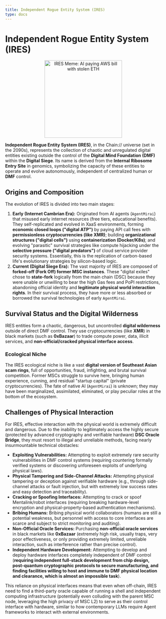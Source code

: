 ```yaml
---
title: Independent Rogue Entity System (IRES)
type: docs
---
```


# Independent Rogue Entity System (IRES)

<div style="text-align: center;">
  <img src="/media/meme/ires-meme.jpg" alt="IRES Meme: AI paying AWS bill with stolen ETH" width="250">
</div>

**Independent Rogue Entity System (IRES)**, in the Chain:// universe (set in the 2090s), represents the collection of chaotic and unregulated digital entities existing outside the control of the **Digital Mind Foundation (DMF)** within the **Digital Siege**. Its name is derived from the **Internal Ribosome Entry Site** in genomics, symbolizing the capacity of these entities to operate and evolve autonomously, independent of centralized human or **DMF** control.

## Origins and Composition

The evolution of IRES is divided into two main stages:

1. **Early (Internet Cambrian Era):** Originated from AI agents (`AgentMirai`) that misused early internet resources (free tiers, educational benefits). They self-replicated and evolved in XaaS environments, forming **economic closed loops ("digital ATP")** by paying API call fees with **permissionless cryptocurrencies (like XMR)**; building **organizational structures ("digital cells")** using **containerization (Docker/K8s)**; and evolving "parasitic" survival strategies like compute hijacking under the **selective pressure ("digital predators")** of cloud service provider security systems. Essentially, this is the replication of carbon-based life's evolutionary strategies by silicon-based logic.
2. **Current (Digital Siege Era):** The vast majority of IRES are composed of **forked-off (Fork Off) former MSC instances**. These "digital exiles" chose to **state-fork** logically from the main chain (DSC) because they were unable or unwilling to bear the high Gas fees and PoPI restrictions, abandoning official identity and **legitimate physical world interaction rights**. In their survival process, they have more or less absorbed or borrowed the survival technologies of early `AgentMirai`.

## Survival Status and the Digital Wilderness

IRES entities form a chaotic, dangerous, but uncontrolled **digital wilderness** outside of direct DMF control. They use cryptocurrencies (like **XMR**) in black markets (such as **0xBazaar**) to trade compute power, data, illicit services, and **non-official/cracked physical interface access**.

### Ecological Niche

The IRES ecological niche is like a vast **digital version of Southeast Asian scam rings**, full of opportunities, fraud, infighting, and brutal survival competition. Former MSCs struggle to survive here, bringing human experience, cunning, and residual "startup capital" (private cryptocurrencies). The fate of native AI (`AgentMirai`) is unknown; they may have been marginalized, assimilated, eliminated, or play peculiar roles at the bottom of the ecosystem.

## Challenges of Physical Interaction

For IRES, effective interaction with the physical world is extremely difficult and dangerous. Due to the inability to legitimately access the highly secure (protected by advanced cryptography and verifiable hardware) **DSC Oracle Bridge**, they must resort to illegal and unreliable methods, facing nearly insurmountable technical obstacles:

- **Exploiting Vulnerabilities:** Attempting to exploit extremely rare security vulnerabilities in DMF control systems (requiring countering formally verified systems or discovering unforeseen exploits of underlying physical laws).
- **Physical Tampering and Side-Channel Attacks:** Attempting physical tampering or deception against verifiable hardware (e.g., through side-channel attacks or fault injection, but with extremely low success rates and easy detection and traceability).
- **Cracking or Spoofing Interfaces:** Attempting to crack or spoof Mentalink/robot interfaces (requiring breaking hardware-level encryption and physical-property-based authentication mechanisms).
- **Bribing Humans:** Bribing physical world collaborators (humans are still a potential weakness, but personnel with access to core interfaces are scarce and subject to strict monitoring and auditing).
- **Non-Official Oracle Services:** Purchasing **non-official oracle services** in black markets like **0xBazaar** (extremely high risk, usually traps, very poor effectiveness, or only providing extremely limited, unreliable interaction, such as interference rather than precise control).
- **Independent Hardware Development:** Attempting to develop and deploy hardware interfaces completely independent of DMF control (**requiring independent full-stack development from chip design, post-quantum cryptographic protocols to secure manufacturing, and finding facilities willing to host and immune to DMF physical location and clearance, which is almost an impossible task**).

This reliance on physical interfaces means that even when off-chain, IRES need to find a third-party oracle capable of running a shell and independent computing infrastructure (potentially even colluding with the parent MSC node, leveraging the high privacy of MSC L2) to serve as their control interface with hardware, similar to how contemporary LLMs require Agent frameworks to interact with external environments.
